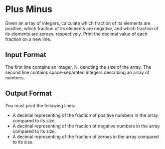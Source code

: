 # Plus Minus

Given an array of integers, calculate which fraction of its elements are positive, which fraction of its elements are negative, and which fraction of its elements are zeroes, respectively. Print the decimal value of each fraction on a new line.

## Input Format
The first line contains an integer, N, denoting the size of the array.
The second line contains space-separated integers describing an array of numbers.

## Output Format
You must print the following lines:
* A decimal representing of the fraction of positive numbers in the array compared to its size.
* A decimal representing of the fraction of negative numbers in the array compared to its size.
* A decimal representing of the fraction of zeroes in the array compared to its size.
